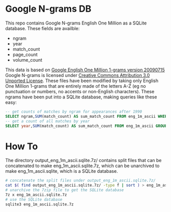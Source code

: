 Google N-grams DB
=================

This repo contains Google N-grams English One Million as a SQLite database.
These fields are availble:

* ngram
* year
* match_count
* page_count
* volume_count

This data is based on [Google English One Million 1-grams version 20090715](http://storage.googleapis.com/books/ngrams/books/datasetsv2.html)
Google N-grams is licensed under [Creative Commons Attribution 3.0 Unported License](http://creativecommons.org/licenses/by/3.0/).
These files have been modified by taking only English One Million 1-grams that are entirely made of the letters A-Z (eg no punctuation or numbers, no accents or non-English characters).
These ngrams have been put into a SQLite database, making queries like these easy:

```sql
-- get counts of matches by ngram for appearances after 1990
SELECT ngram,SUM(match_count) AS sum_match_count FROM eng_1m_ascii WHERE year > 1990 GROUP BY ngram;
-- get a count of all matches by year
SELECT year,SUM(match_count) AS sum_match_count FROM eng_1m_ascii GROUP BY year;
```

How To
======

The directory output_eng_1m_ascii.sqlite.7z/ contains split files that can be concatenated 
to make eng_1m_ascii.sqlite.7z, which can be unarchived to make eng_1m_ascii.sqlite,
which is a SQLite database.

```bash
# concatenate the split files under output_eng_1m_ascii.sqlite.7z/
cat $( find output_eng_1m_ascii.sqlite.7z/ -type f | sort ) > eng_1m_ascii.sqlite.7z 
# unarchive the 7zip file to get the SQLite database
7z x eng_1m_ascii.sqlite.7z
# use the SQLite database
sqlite3 eng_1m_ascii.sqlite.7z
```
